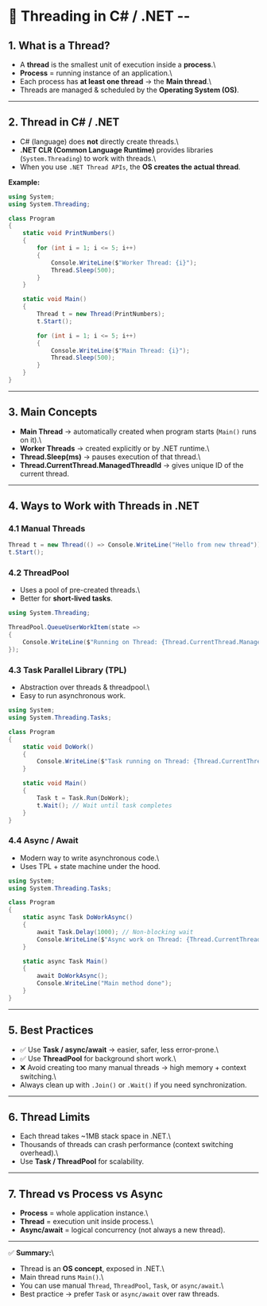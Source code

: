 # 🧵 Threading in C# / .NET --

## 1. What is a Thread?

-   A **thread** is the smallest unit of execution inside a
    **process**.\
-   **Process** = running instance of an application.\
-   Each process has **at least one thread** → the **Main thread**.\
-   Threads are managed & scheduled by the **Operating System (OS)**.

------------------------------------------------------------------------

## 2. Thread in C# / .NET

-   C# (language) does **not** directly create threads.\
-   **.NET CLR (Common Language Runtime)** provides libraries
    (`System.Threading`) to work with threads.\
-   When you use `.NET Thread APIs`, the **OS creates the actual
    thread**.

**Example:**

``` csharp
using System;
using System.Threading;

class Program
{
    static void PrintNumbers()
    {
        for (int i = 1; i <= 5; i++)
        {
            Console.WriteLine($"Worker Thread: {i}");
            Thread.Sleep(500);
        }
    }

    static void Main()
    {
        Thread t = new Thread(PrintNumbers);
        t.Start();

        for (int i = 1; i <= 5; i++)
        {
            Console.WriteLine($"Main Thread: {i}");
            Thread.Sleep(500);
        }
    }
}
```

------------------------------------------------------------------------

## 3. Main Concepts

-   **Main Thread** → automatically created when program starts
    (`Main()` runs on it).\
-   **Worker Threads** → created explicitly or by .NET runtime.\
-   **Thread.Sleep(ms)** → pauses execution of that thread.\
-   **Thread.CurrentThread.ManagedThreadId** → gives unique ID of the
    current thread.

------------------------------------------------------------------------

## 4. Ways to Work with Threads in .NET

### 4.1 Manual Threads

``` csharp
Thread t = new Thread(() => Console.WriteLine("Hello from new thread"));
t.Start();
```

### 4.2 ThreadPool

-   Uses a pool of pre-created threads.\
-   Better for **short-lived tasks**.

``` csharp
using System.Threading;

ThreadPool.QueueUserWorkItem(state =>
{
    Console.WriteLine($"Running on Thread: {Thread.CurrentThread.ManagedThreadId}");
});
```

### 4.3 Task Parallel Library (TPL)

-   Abstraction over threads & threadpool.\
-   Easy to run asynchronous work.

``` csharp
using System;
using System.Threading.Tasks;

class Program
{
    static void DoWork()
    {
        Console.WriteLine($"Task running on Thread: {Thread.CurrentThread.ManagedThreadId}");
    }

    static void Main()
    {
        Task t = Task.Run(DoWork);
        t.Wait(); // Wait until task completes
    }
}
```

### 4.4 Async / Await

-   Modern way to write asynchronous code.\
-   Uses TPL + state machine under the hood.

``` csharp
using System;
using System.Threading.Tasks;

class Program
{
    static async Task DoWorkAsync()
    {
        await Task.Delay(1000); // Non-blocking wait
        Console.WriteLine($"Async work on Thread: {Thread.CurrentThread.ManagedThreadId}");
    }

    static async Task Main()
    {
        await DoWorkAsync();
        Console.WriteLine("Main method done");
    }
}
```

------------------------------------------------------------------------

## 5. Best Practices

-   ✅ Use **Task / async/await** → easier, safer, less error-prone.\
-   ✅ Use **ThreadPool** for background short work.\
-   ❌ Avoid creating too many manual threads → high memory + context
    switching.\
-   Always clean up with `.Join()` or `.Wait()` if you need
    synchronization.

------------------------------------------------------------------------

## 6. Thread Limits

-   Each thread takes \~1MB stack space in .NET.\
-   Thousands of threads can crash performance (context switching
    overhead).\
-   Use **Task / ThreadPool** for scalability.

------------------------------------------------------------------------

## 7. Thread vs Process vs Async

-   **Process** = whole application instance.\
-   **Thread** = execution unit inside process.\
-   **Async/await** = logical concurrency (not always a new thread).

------------------------------------------------------------------------

✅ **Summary:**\
- Thread is an **OS concept**, exposed in .NET.\
- Main thread runs `Main()`.\
- You can use manual `Thread`, `ThreadPool`, `Task`, or `async/await`.\
- Best practice → prefer `Task` or `async/await` over raw threads.
